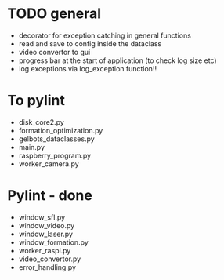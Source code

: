 # TODO general
- decorator for exception catching in general functions
- read and save to config inside the dataclass
- video convertor to gui
- progress bar at the start of application (to check log size etc)
- log exceptions via log_exception function!!
# To pylint
- disk_core2.py
- formation_optimization.py
- gelbots_dataclasses.py
- main.py
- raspberry_program.py
- worker_camera.py
# Pylint - done
- window_sfl.py
- window_video.py
- window_laser.py
- window_formation.py
- worker_raspi.py
- video_convertor.py
- error_handling.py